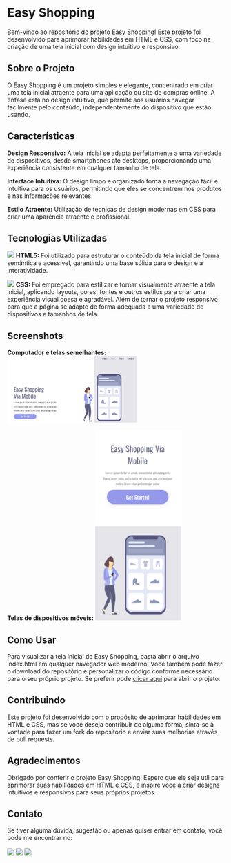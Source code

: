 <h1>Easy Shopping</h1>

Bem-vindo ao repositório do projeto Easy Shopping! Este projeto foi desenvolvido para aprimorar habilidades em HTML e CSS, com foco na criação de uma tela inicial com design intuitivo e responsivo.

<h2>Sobre o Projeto</h2>

O Easy Shopping é um projeto simples e elegante, concentrado em criar uma tela inicial atraente para uma aplicação ou site de compras online. A ênfase está no design intuitivo, que permite aos usuários navegar facilmente pelo conteúdo, independentemente do dispositivo que estão usando.

<h2>Características</h2>

**Design Responsivo:** A tela inicial se adapta perfeitamente a uma variedade de dispositivos, desde smartphones até desktops, proporcionando uma experiência consistente em qualquer tamanho de tela.

**Interface Intuitiva:** O design limpo e organizado torna a navegação fácil e intuitiva para os usuários, permitindo que eles se concentrem nos produtos e nas informações relevantes.

**Estilo Atraente:** Utilização de técnicas de design modernas em CSS para criar uma aparência atraente e profissional.

<h2>Tecnologias Utilizadas</h2>

 <img src="https://img.icons8.com/color/24/000000/html-5--v1.png"/> **HTML5:** Foi utilizado para estruturar o conteúdo da tela inicial de forma semântica e acessível, garantindo uma base sólida para o design e a interatividade.

 <img src="https://img.icons8.com/color/24/000000/css3.png"/> **CSS:** Foi empregado para estilizar e tornar visualmente atraente a tela inicial, aplicando layouts, cores, fontes e outros estilos para criar uma experiência visual coesa e agradável. Além de tornar o projeto responsivo para que a página se adapte de forma adequada a uma variedade de dispositivos e tamanhos de tela.

<h2>Screenshots</h2>

**Computador e telas semelhantes:**
<img width=300px src="https://raw.githubusercontent.com/UnravelJP/CSS-Easy-Shopping/master/screenshot-1.png">

**Telas de dispositivos móveis:**
<img width=200px src="https://raw.githubusercontent.com/UnravelJP/CSS-Easy-Shopping/master/screenshot-2.png">

<h2>Como Usar</h2>
Para visualizar a tela inicial do Easy Shopping, basta abrir o arquivo index.html em qualquer navegador web moderno. Você também pode fazer o download do repositório e personalizar o código conforme necessário para o seu próprio projeto. Se preferir pode <a href="https://unraveljp.github.io/CSS-Easy-Shopping/"> clicar aqui</a> para abrir o projeto.

<h2>Contribuindo</h2>
Este projeto foi desenvolvido com o propósito de aprimorar habilidades em HTML e CSS, mas se você deseja contribuir de alguma forma, sinta-se à vontade para fazer um fork do repositório e enviar suas melhorias através de pull requests.

<h2>Agradecimentos</h2>
Obrigado por conferir o projeto Easy Shopping! Espero que ele seja útil para aprimorar suas habilidades em HTML e CSS, e inspire você a criar designs intuitivos e responsivos para seus próprios projetos.

<h2>Contato</h2>
Se tiver alguma dúvida, sugestão ou apenas quiser entrar em contato, você pode me encontrar no:
<br>
<br>
<a href="https://github.com/UnravelJP"><img width=35px src="https://cdn.icon-icons.com/icons2/936/PNG/96/github-logo_icon-icons.com_73546.png"></a>
<a href="https://www.linkedin.com/in/engjoaopaulo7/"><img width=35px src="https://cdn.icon-icons.com/icons2/2428/PNG/96/linkedin_black_logo_icon_147114.png"><img/></a>
<a href="https://www.instagram.com/joaopaulu7/"><img width=35px src="https://cdn.icon-icons.com/icons2/2428/PNG/96/instagram_black_logo_icon_147122.png"><img/></a>
